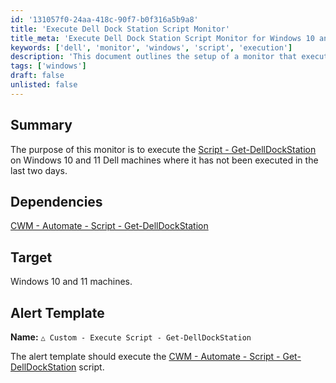 ```yaml
---
id: '131057f0-24aa-418c-90f7-b0f316a5b9a8'
title: 'Execute Dell Dock Station Script Monitor'
title_meta: 'Execute Dell Dock Station Script Monitor for Windows 10 and 11'
keywords: ['dell', 'monitor', 'windows', 'script', 'execution']
description: 'This document outlines the setup of a monitor that executes the Dell Dock Station script on Windows 10 and 11 machines, ensuring it runs if it has not been executed in the last two days. It includes dependencies and alert template details for effective monitoring.'
tags: ['windows']
draft: false
unlisted: false
---
```


## Summary

The purpose of this monitor is to execute the [Script - Get-DellDockStation](<../scripts/Get-DellDockStation.md>) on Windows 10 and 11 Dell machines where it has not been executed in the last two days.

## Dependencies

[CWM - Automate - Script - Get-DellDockStation](<../scripts/Get-DellDockStation.md>)

## Target

Windows 10 and 11 machines.

## Alert Template

**Name:** `△ Custom - Execute Script - Get-DellDockStation`

The alert template should execute the [CWM - Automate - Script - Get-DellDockStation](<../scripts/Get-DellDockStation.md>) script.

